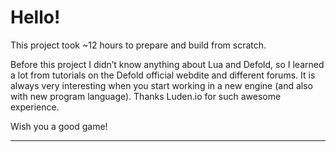 # Hello!

This project took ~12 hours to prepare and build from scratch.

Before this project I didn’t know anything about Lua and Defold, so I learned a lot from tutorials on the Defold official webdite and different forums. It is always very interesting when you start working in a new engine (and also with new program language). Thanks Luden.io for such awesome experience.

Wish you a good game!

---
